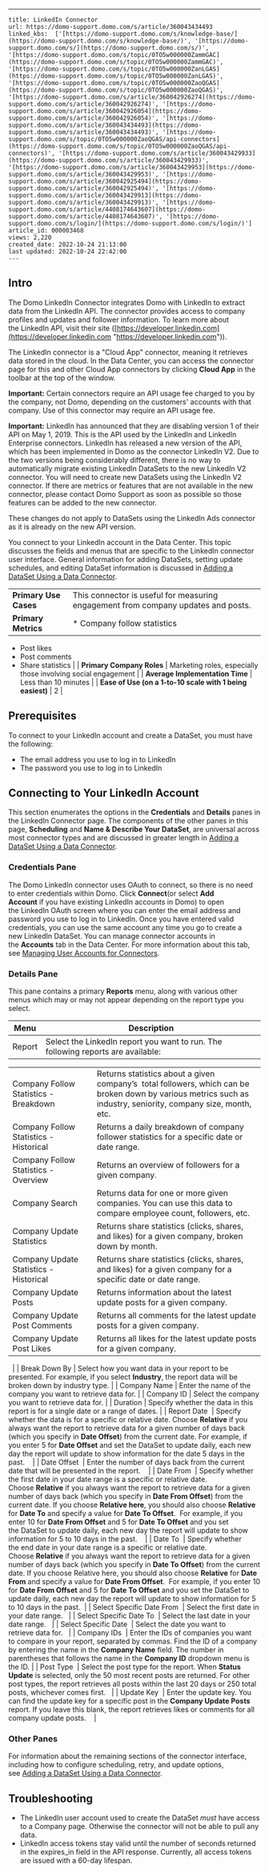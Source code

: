 ---
    title: LinkedIn Connector
    url: https://domo-support.domo.com/s/article/360043434493
    linked_kbs:  ['[https://domo-support.domo.com/s/knowledge-base/](https://domo-support.domo.com/s/knowledge-base/)', '[https://domo-support.domo.com/s/](https://domo-support.domo.com/s/)', '[https://domo-support.domo.com/s/topic/0TO5w000000ZammGAC](https://domo-support.domo.com/s/topic/0TO5w000000ZammGAC)', '[https://domo-support.domo.com/s/topic/0TO5w000000ZanLGAS](https://domo-support.domo.com/s/topic/0TO5w000000ZanLGAS)', '[https://domo-support.domo.com/s/topic/0TO5w000000ZaoQGAS](https://domo-support.domo.com/s/topic/0TO5w000000ZaoQGAS)', '[https://domo-support.domo.com/s/article/360042926274](https://domo-support.domo.com/s/article/360042926274)', '[https://domo-support.domo.com/s/article/360042926054](https://domo-support.domo.com/s/article/360042926054)', '[https://domo-support.domo.com/s/article/360043434493](https://domo-support.domo.com/s/article/360043434493)', '[https://domo-support.domo.com/s/topic/0TO5w000000ZaoQGAS/api-connectors](https://domo-support.domo.com/s/topic/0TO5w000000ZaoQGAS/api-connectors)', '[https://domo-support.domo.com/s/article/360043429933](https://domo-support.domo.com/s/article/360043429933)', '[https://domo-support.domo.com/s/article/360043429953](https://domo-support.domo.com/s/article/360043429953)', '[https://domo-support.domo.com/s/article/360042925494](https://domo-support.domo.com/s/article/360042925494)', '[https://domo-support.domo.com/s/article/360043429913](https://domo-support.domo.com/s/article/360043429913)', '[https://domo-support.domo.com/s/article/4408174643607](https://domo-support.domo.com/s/article/4408174643607)', '[https://domo-support.domo.com/s/login/](https://domo-support.domo.com/s/login/)']
    article_id: 000003468
    views: 2,220
    created_date: 2022-10-24 21:13:00
    last updated: 2022-10-24 22:42:00
    ---



Intro
-----


The Domo LinkedIn Connector integrates Domo with LinkedIn to extract data from the LinkedIn API. The connector provides access to company profiles and updates and follower information. To learn more about the LinkedIn API, visit their site ([https://developer.linkedin.com](https://developer.linkedin.com "https://developer.linkedin.com")).


The LinkedIn connector is a "Cloud App" connector, meaning it retrieves data stored in the cloud. In the Data Center, you can access the connector page for this and other Cloud App connectors by clicking **Cloud App** in the toolbar at the top of the window.




 

**Important:** Certain connectors require an API usage fee charged to you by the company, not Domo, depending on the customers' accounts with that company. Use of this connector may require an API usage fee.





 

**Important:** LinkedIn has announced that they are disabling version 1 of their API on May 1, 2019. This is the API used by the LinkedIn and LinkedIn Enterprise connectors. LinkedIn has released a new version of the API, which has been implemented in Domo as the connector LinkedIn V2. Due to the two versions being considerably different, there is no way to automatically migrate existing LinkedIn DataSets to the new LinkedIn V2 connector. You will need to create new DataSets using the LinkedIn V2 connector. If there are metrics or features that are not available in the new connector, please contact Domo Support as soon as possible so those features can be added to the new connector.   
   
 These changes do not apply to DataSets using the LinkedIn Ads connector as it is already on the new API version. 



  
 You connect to your LinkedIn account in the Data Center. This topic discusses the fields and menus that are specific to the LinkedIn connector user interface. General information for adding DataSets, setting update schedules, and editing DataSet information is discussed in [Adding a DataSet Using a Data Connector](/s/article/360042926274 "Adding a DataSet Using a Data Connector").




|  |  |
| --- | --- |
| **Primary Use Cases** | This connector is useful for measuring engagement from company updates and posts. |
| **Primary Metrics** | * Company follow statistics
* Post likes
* Post comments
* Share statistics
 |
| **Primary Company Roles** | Marketing roles, especially those involving social engagement |
| **Average Implementation Time** | Less than 10 minutes |
| **Ease of Use (on a 1-to-10 scale with 1 being easiest)** | 2 |


Prerequisites
-------------


To connect to your LinkedIn account and create a DataSet, you must have the following:


* The email address you use to log in to LinkedIn
* The password you use to log in to LinkedIn


Connecting to Your LinkedIn Account
-----------------------------------


This section enumerates the options in the **Credentials** and **Details** panes in the LinkedIn Connector page. The components of the other panes in this page, **Scheduling** and **Name & Describe Your DataSet**, are universal across most connector types and are discussed in greater length in [Adding a DataSet Using a Data Connector](/s/article/360042926274 "Adding a DataSet Using a Data Connector").


### Credentials Pane


The Domo LinkedIn connector uses OAuth to connect, so there is no need to enter credentials within Domo. Click **Connect**(or select **Add Account** if you have existing LinkedIn accounts in Domo) to open the LinkedIn OAuth screen where you can enter the email address and password you use to log in to LinkedIn. Once you have entered valid credentials, you can use the same account any time you go to create a new LinkedIn DataSet. You can manage connector accounts in the **Accounts** tab in the Data Center. For more information about this tab, see [Managing User Accounts for Connectors](/s/article/360042926054 "Managing User Accounts for Connectors").


### Details Pane


This pane contains a primary **Reports** menu, along with various other menus which may or may not appear depending on the report type you select.




| Menu | Description |
| --- | --- |
| Report | Select the LinkedIn report you want to run. The following reports are available:

|  |  |
| --- | --- |
| Company Follow Statistics - Breakdown | Returns statistics about a given company’s  total followers, which can be broken down by various metrics such as industry, seniority, company size, month, etc. |
| Company Follow Statistics - Historical | Returns a daily breakdown of company follower statistics for a specific date or date range. |
| Company Follow Statistics - Overview | Returns an overview of followers for a given company. |
| Company Search | Returns data for one or more given companies. You can use this data to compare employee count, followers, etc. |
| Company Update Statistics | Returns share statistics (clicks, shares, and likes) for a given company, broken down by month.  |
| Company Update Statistics - Historical | Returns share statistics (clicks, shares, and likes) for a given company for a specific date or date range. |
| Company Update Posts | Returns information about the latest update posts for a given company.   |
| Company Update Post Comments  | Returns all comments for the latest update posts for a given company.  |
| Company Update Post Likes  | Returns all likes for the latest update posts for a given company.  |

  |
| Break Down By | Select how you want data in your report to be presented. For example, if you select **Industry**, the report data will be broken down by industry type. |
| Company Name | Enter the name of the company you want to retrieve data for. |
| Company ID | Select the company you want to retrieve data for. |
| Duration | Specify whether the data in this report is for a single date or a range of dates. |
| Report Date  | Specify whether the data is for a specific or relative date. Choose **Relative** if you always want the report to retrieve data for a given number of days back (which you specify in **Date Offset**) from the current date. For example, if you enter 5 for **Date Offset** and set the DataSet to update daily, each new day the report will update to show information for the date 5 days in the past.    |
| Date Offset  | Enter the number of days back from the current date that will be presented in the report.    |
| Date From  | Specify whether the first date in your date range is a specific or relative date. Choose **Relative** if you always want the report to retrieve data for a given number of days back (which you specify in **Date From Offset**) from the current date. If you choose **Relative here**, you should also choose **Relative** for **Date To** and specify a value for **Date To Offset**. 
For example, if you enter 10 for **Date From Offset** and 5 for **Date To Offset** and you set the DataSet to update daily, each new day the report will update to show information for 5 to 10 days in the past.    |
| Date To  | Specify whether the end date in your date range is a specific or relative date. Choose **Relative** if you always want the report to retrieve data for a given number of days back (which you specify in **Date To Offset**) from the current date. If you choose Relative here, you should also choose **Relative** for **Date From** and specify a value for **Date From Offset**. 
For example, if you enter 10 for **Date From Offset** and 5 for **Date To Offset** and you set the DataSet to update daily, each new day the report will update to show information for 5 to 10 days in the past.  |
| Select Specific Date From  | Select the first date in your date range.   |
| Select Specific Date To  | Select the last date in your date range.   |
| Select Specific Date  | Select the date you want to retrieve data for.   |
| Company IDs  | Enter the IDs of companies you want to compare in your report, separated by commas. Find the ID of a company by entering the name in the **Company Name** field. The number in parentheses that follows the name in the **Company ID** dropdown menu is the ID. |
| Post Type  | Select the post type for the report. When **Status Update** is selected, only the 50 most recent posts are returned. For other post types, the report retrieves all posts within the last 20 days or 250 total posts, whichever comes first.   |
| Update Key  | Enter the update key. You can find the update key for a specific post in the **Company Update Posts** report. If you leave this blank, the report retrieves likes or comments for all company update posts.    |


### Other Panes


For information about the remaining sections of the connector interface, including how to configure scheduling, retry, and update options, see [Adding a DataSet Using a Data Connector](/s/article/360042926274).


Troubleshooting
---------------


* The LinkedIn user account used to create the DataSet *must* have access to a Company page. Otherwise the connector will not be able to pull any data.
* LinkedIn access tokens stay valid until the number of seconds returned in the expires\_in field in the API response. Currently, all access tokens are issued with a 60-day lifespan.
